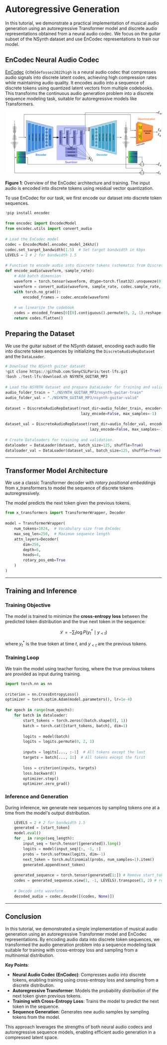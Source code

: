 # Autoregressive Generation

In this tutorial, we demonstrate a practical implementation of musical audio generation using an autoregressive Transformer model and discrete audio representations obtained from a neural audio codec. We focus on the guitar subset of the NSynth dataset and use EnCodec representations to train our model.

## EnCodec Neural Audio Codec

[EnCodec](https://github.com/facebookresearch/encodec) {cite}`defossez2022high` is a neural audio codec that compresses audio signals into discrete latent codes, achieving high compression rates while maintaining audio quality. It encodes audio into a sequence of discrete tokens using quantized latent vectors from multiple codebooks. This transforms the continuous audio generation problem into a discrete sequence modeling task, suitable for autoregressive models like Transformers.

![encodec_overview](./images/expe_encodec.png)

**Figure 1**: Overview of the EnCodec architecture and training. The input audio is encoded into discrete tokens using residual vector quantization.

To use EnCodec for our task, we first encode our dataset into discrete token sequences.

```python
!pip install encodec

from encodec import EncodecModel
from encodec.utils import convert_audio

# Load the EnCodec model
codec = EncodecModel.encodec_model_24khz()
codec.set_target_bandwidth(1.5)  # Set target bandwidth in kbps
LEVELS = 2 # 2 for bandwidth 1.5

# Function to encode audio into discrete tokens (schematic from DiscreteAudioRepDataset)
def encode_audio(waveform, sample_rate):
    # Add batch dimension
    waveform = torch.tensor(waveform, dtype=torch.float32).unsqueeze(0)
    waveform = convert_audio(waveform, sample_rate, codec.sample_rate, codec.channels)
    with torch.no_grad():
        encoded_frames = codec.encode(waveform)
    
    # we linearize the codebook
    codes = encoded_frames[0][0].contiguous().permute(0, 2, 1).reshape(-1)
    return codes.flatten()
```

## Preparing the Dataset

We use the guitar subset of the NSynth dataset, encoding each audio file into discrete token sequences by initializing the `DiscreteAudioRepDataset` and the `DataLoader`.

```python
# Download the NSynth guitar dataset
!git clone https://github.com/SonyCSLParis/test-lfs.git
!bash ./test-lfs/download.sh NSYNTH_GUITAR_MP3

# Load the NSYNTH dataset and prepare DataLoader for training and validation.
audio_folder_train = "./NSYNTH_GUITAR_MP3/nsynth-guitar-train"
audio_folder_val = "./NSYNTH_GUITAR_MP3/nsynth-guitar-valid"

dataset = DiscreteAudioRepDataset(root_dir=audio_folder_train, encoder=codec,
                                  lazy_encode=False, max_samples=-1)

dataset_val = DiscreteAudioRepDataset(root_dir=audio_folder_val, encoder=codec,
                                      lazy_encode=False, max_samples=-1)

# Create Dataloaders for training and validation.
dataloader = DataLoader(dataset, batch_size=125, shuffle=True)
dataloader_val = DataLoader(dataset_val, batch_size=125, shuffle=True)
```

---

## Transformer Model Architecture

We use a classic Transformer decoder with *rotary positional embeddings* from x_transformers to model the sequence of discrete tokens autoregressively.

The model predicts the next token given the previous tokens.

```python
from x_transformers import TransformerWrapper, Decoder

model = TransformerWrapper(
    num_tokens=1024,  # Vocabulary size from EnCodec
    max_seq_len=250,  # Maximum sequence length
    attn_layers=Decoder(
        dim=256,
        depth=6,
        heads=4,
        rotary_pos_emb=True
    )
)
```

---

## Training and Inference

### Training Objective

The model is trained to minimize the **cross-entropy loss** between the predicted token distribution and the true next token in the sequence:

$$
\mathcal{L} = -\sum_{t} \log P(y_t^* \mid y_{<t})
$$

where $y_t^*$ is the true token at time $t$, and $y_{<t}$ are the previous tokens.

### Training Loop

We train the model using teacher forcing, where the true previous tokens are provided as input during training.

```python
import torch.nn as nn

criterion = nn.CrossEntropyLoss()
optimizer = torch.optim.Adam(model.parameters(), lr=1e-4)

for epoch in range(num_epochs):
    for batch in dataloader:
        start_tokens = torch.zeros((batch.shape[0], 1))
        batch = torch.cat([start_tokens, batch], dim=1)

        logits = model(batch)
        logits = logits.permute(0, 2, 1)
        
        inputs = logits[..., :-1]  # All tokens except the last
        targets = batch[..., 1:]  # All tokens except the first
        
        loss = criterion(inputs, targets)
        loss.backward()
        optimizer.step()
        optimizer.zero_grad()
```

### Inference and Generation

During inference, we generate new sequences by sampling tokens one at a time from the model's output distribution.

```python
    LEVELS = 2 # 2 for bandwidth 1.5
    generated = [start_token]
    model.eval()
    for _ in range(seq_length):
        input_seq = torch.tensor([generated]).long()
        logits = model(input_seq)[:, -1, :]
        probs = torch.softmax(logits, dim=-1)
        next_token = torch.multinomial(probs, num_samples=1).item()
        generated.append(next_token)
    
    generated_sequence = torch.tensor(generated[1:]) # Remove start_token
    codes = generated_sequence.view(1, -1, LEVELS).transpose(1, 2) # reshape to de-linearlize (into sequences of 2 Levels)

    # Decode into waveform
    decoded_audio = codec.decode([(codes, None)])
```

---

## Conclusion

In this tutorial, we demonstrated a simple implementation of musical audio generation using an autoregressive Transformer model and EnCodec representations. 
By encoding audio data into discrete token sequences, we transformed the audio generation problem into a sequence modeling task suitable for training with cross-entropy loss and sampling from a multinomial distribution.

**Key Points**:

- **Neural Audio Codec (EnCodec)**: Compresses audio into discrete tokens, enabling training using cross-entropy loss and sampling from a discrete distribution.
- **Autoregressive Transformer**: Models the probability distribution of the next token given previous tokens.
- **Training with Cross-Entropy Loss**: Trains the model to predict the next token in the sequence.
- **Sequence Generation**: Generates new audio samples by sampling tokens from the model.

This approach leverages the strengths of both neural audio codecs and autoregressive sequence models, enabling efficient audio generation in a compressed latent space.